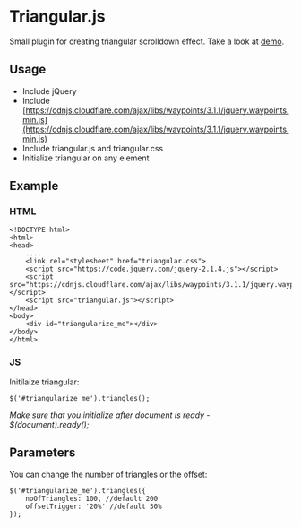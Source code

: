 # Triangular.js

Small plugin for creating triangular scrolldown effect. Take a look at [demo](https://schrink.jsbin.com/sogono/11).

## Usage
  - Include jQuery 
  - Include [https://cdnjs.cloudflare.com/ajax/libs/waypoints/3.1.1/jquery.waypoints.min.js](https://cdnjs.cloudflare.com/ajax/libs/waypoints/3.1.1/jquery.waypoints.min.js)
  - Include triangular.js and triangular.css
  - Initialize triangular on any element

## Example
### HTML
    <!DOCTYPE html>
    <html>
    <head>
        ....
        <link rel="stylesheet" href="triangular.css">
        <script src="https://code.jquery.com/jquery-2.1.4.js"></script>
        <script src="https://cdnjs.cloudflare.com/ajax/libs/waypoints/3.1.1/jquery.waypoints.min.js"></script>
        <script src="triangular.js"></script>
    </head>
    <body>
        <div id="triangularize_me"></div>
    </body>
    </html>
    
### JS
Initilaize triangular: 

    $('#triangularize_me').triangles();

*Make sure that you initialize after document is ready - $(document).ready();* 

## Parameters 

You can change the number of triangles or the offset:

    $('#triangularize_me').triangles({
        noOfTriangles: 100, //default 200
        offsetTrigger: '20%' //default 30%
    });

